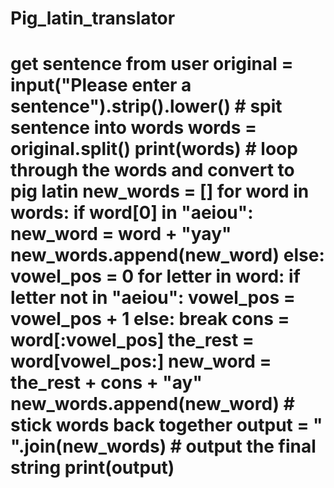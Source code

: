 # Pig_latin_translator
# get sentence from user original = input("Please enter a sentence").strip().lower()  # spit sentence into words words = original.split() print(words)   # loop through the words and convert to pig latin  new_words = []  for word in words:     if word[0] in "aeiou":         new_word = word + "yay"         new_words.append(new_word)     else:        vowel_pos = 0        for letter in word:            if letter not in "aeiou":                vowel_pos = vowel_pos + 1            else:              break        cons = word[:vowel_pos]        the_rest = word[vowel_pos:]        new_word = the_rest + cons + "ay"        new_words.append(new_word)   # stick words back together output = " ".join(new_words)  # output the final string  print(output)
